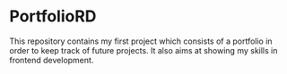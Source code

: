 # PortfolioRD
This repository contains my first project which consists of a portfolio in order to keep track of future projects.
It also aims at showing my skills in frontend development.

